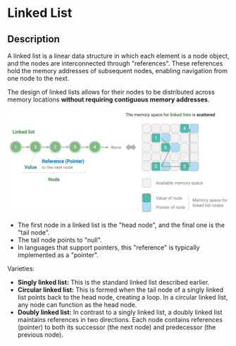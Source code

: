 # Linked List

## Description

A linked list is a linear data structure in which each element is a node object, and the nodes are interconnected through "references". These references hold the memory addresses of subsequent nodes, enabling navigation from one node to the next.

The design of linked lists allows for their nodes to be distributed across memory locations **without requiring contiguous memory addresses**.

![](linked_list/image1.jpg)

- The first node in a linked list is the "head node", and the final one is the "tail node".
- The tail node points to "null".
- In languages that support pointers, this "reference" is typically implemented as a "pointer".

Varieties:

- **Singly linked list:** This is the standard linked list described earlier.
- **Circular linked list:** This is formed when the tail node of a singly linked list points back to the head node, creating a loop. In a circular linked list, any node can function as the head node.
- **Doubly linked list:** In contrast to a singly linked list, a doubly linked list maintains references in two directions. Each node contains references (pointer) to both its successor (the next node) and predecessor (the previous node).
